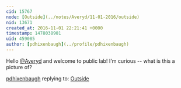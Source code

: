 ```yaml
---
cid: 15767
node: [Outside](../notes/Averyd/11-01-2016/outside)
nid: 13671
created_at: 2016-11-01 22:21:41 +0000
timestamp: 1478038901
uid: 459085
author: [pdhixenbaugh](../profile/pdhixenbaugh)
---
```


Hello [@Averyd](/profile/Averyd) and welcome to public lab! I'm curious -- what is this a picture of?

[pdhixenbaugh](../profile/pdhixenbaugh) replying to: [Outside](../notes/Averyd/11-01-2016/outside)


